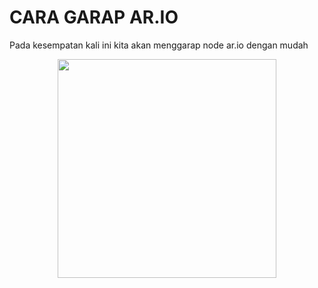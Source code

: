 # CARA GARAP AR.IO
Pada kesempatan kali ini kita akan menggarap node ar.io dengan mudah

<p align="center">
  <img height="350" height="auto" src="https://pbs.twimg.com/profile_images/1572943803945738241/uzvOMcMb_400x400.jpg">
</p>
